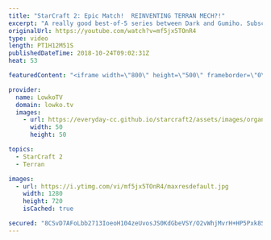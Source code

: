 ```yaml
---
title: "StarCraft 2: Epic Match!  REINVENTING TERRAN MECH?!"
excerpt: "A really good best-of-5 series between Dark and Gumiho. Subscribe for more videos: http://lowko.tv/youtube Drone rush vs Drone rush: https://goo.gl/GsDVVk  Easily one of the best best-of-5 series of Zerg vs Terran I've seen in recent times. It looks like Gumhio is reinventing Terran Mech. Super cool"
originalUrl: https://youtube.com/watch?v=mf5jx5TOnR4
type: video
length: PT1H12M51S
publishedDateTime: 2018-10-24T09:02:31Z
heat: 53

featuredContent: "<iframe width=\"800\" height=\"500\" frameborder=\"0\" src=\"https://www.youtube.com/embed/mf5jx5TOnR4\" allow=\"accelerometer; autoplay; encrypted-media; gyroscope; picture-in-picture\" allowfullscreen></iframe>"

provider:
  name: LowkoTV
  domain: lowko.tv
  images:
    - url: https://everyday-cc.github.io/starcraft2/assets/images/organizations/lowko.tv-50x50.jpg
      width: 50
      height: 50

topics:
  - StarCraft 2
  - Terran

images:
  - url: https://i.ytimg.com/vi/mf5jx5TOnR4/maxresdefault.jpg
    width: 1280
    height: 720
    isCached: true

secured: "8CSvD7AFoLbb2713IoeoH104zeUvosJS0KdGbeVSY/O2vWhjMvrH+HP5Pxk8S63oQEsJa0/YKXJ96qxCKrFuiV4jZ4PX0PnPOGbJYM3cBBmX0x1UobfmLpv7FMrH4TxJav/A7PsaSUG9+ZUs4ZVW6ofPB2j+ZHWzKsxLdPKaJ2CkMGHA9Sd5dIJNgwItlxbsfXgUrtvW/6nQsqM1zsjx9nrAG0e5YDbqyM/gFJ53lQGSIisbujPxlR4K/J8XVeDiM6lnZdq8E/J9v2vL71DXtH1J7gT7Z3+6t7VybuJvcvBKEUS55LkridMUUYysMSBfj7R1ITKFYKMX8e6SPlNTpJntGJ97gbQhtUhaS9n1d7bhlJVK9WRkH5RXprb+PbkH85+m+47StBvjOtzUy6I2Gakxap7EX59XEWnXIfeq/48Og9ZdBEjxA5ppeBYHrcmD;VuQ176YdTrkpLQKRDBESRw=="
---
```


